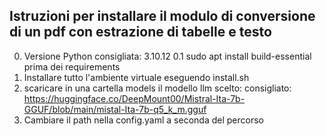 ## Istruzioni per installare il modulo di conversione di un pdf con estrazione di tabelle e testo

0. Versione Python consigliata: 3.10.12
0.1 sudo apt install build-essential prima dei requirements
1. Installare tutto l'ambiente virtuale eseguendo install.sh
2. scaricare in una cartella models il modello llm scelto: consigliato: https://huggingface.co/DeepMount00/Mistral-Ita-7b-GGUF/blob/main/mistal-Ita-7b-q5_k_m.gguf
3. Cambiare il path nella config.yaml a seconda del percorso
